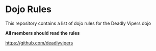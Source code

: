 Dojo Rules
==========

This repository contains a list of dojo rules for the Deadly Vipers dojo

**All members should read the rules**

https://github.com/deadlyvipers
